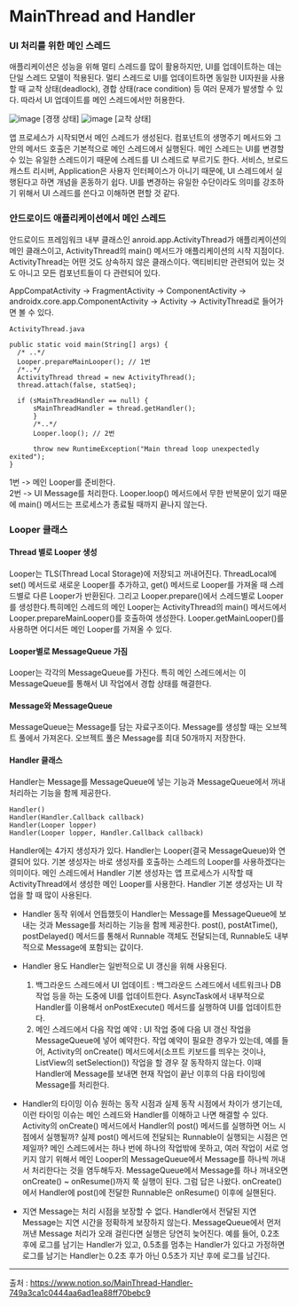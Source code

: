 # MainThread and Handler

### UI 처리를 위한 메인 스레드
애플리케이션은 성능을 위해 멀티 스레드를 많이 활용하지만, UI를 업데이트하는 데는 단일 스레드 모델이 적용된다. 멀티 스레드로 UI를 업데이트하면 동일한 UI자원을 사용할 때 교착 상태(deadlock),
경합 상태(race condition) 등 여러 문제가 발생할 수 있다. 따라서 UI 업데이트를 메인 스레드에서만 허용한다.

![image](https://user-images.githubusercontent.com/91411447/159605821-f173c9c4-3b2a-439a-97a9-e2a3e0a41bfd.png)
[경쟁 상태]
![image](https://user-images.githubusercontent.com/91411447/159605829-3ce9dd6a-26ea-448d-b856-3cd9405fa343.png)
[교착 상태]

앱 프로세스가 시작되면서 메인 스레드가 생성된다. 컴포넌트의 생명주기 메서드와 그 안의 메서드 호출은 기본적으로 메인 스레드에서 실행된다. 메인 스레드는 UI를 변경할 수 있는 유일한 스레드이기 때문에 스레드를 UI 스레드로 부르기도 한다. 서비스, 브로드캐스트 리시버, Application은 사용자 인터페이스가 아니기 때문에, UI 스레드에서 실행된다고 하면 개념을 혼동하기 쉽다. UI를 변경하는 유일한 수단이라도 의미를 강조하기 위해서 UI 스레드를 쓴다고 이해하면 편할 것 같다.

### 안드로이드 애플리케이션에서 메인 스레드
안드로이드 프레임워크 내부 클래스인 anroid.app.ActivityThread가 애플리케이션의 메인 클래스이고, ActivityThread의 main() 메서드가 애플리케이션의 시작 지점이다. ActivityThread는 어떤 것도 상속하지 않은 클래스이다. 액티비티만 관련되어 있는 것도 아니고 모든 컴포넌트들이 다 관련되어 있다.

AppCompatActivity -> FragmentActivity -> ComponentActivity -> androidx.core.app.ComponentActivity -> Activity -> ActivityThread로 들어가면 볼 수 있다.
```
ActivityThread.java

public static void main(String[] args) {
  /* ..*/
  Looper.prepareMainLooper(); // 1번
  /*..*/
  ActivityThread thread = new ActivityThread();
  thread.attach(false, statSeq);
  
  if (sMainThreadHandler == null) {
      sMainThreadHandler = thread.getHandler();
      }
      /*..*/
      Looper.loop(); // 2번
      
      throw new RuntimeException("Main thread loop unexpectedly exited");
}
```
1번 -> 메인 Looper를 준비한다. <br>
2번 -> UI Message를 처리한다. Looper.loop() 메서드에서 무한 반복문이 있기 때문에 main() 메서드는 프로세스가 종료될 때까지 끝나지 않는다.

### Looper 클래스
#### Thread 별로 Looper 생성
Looper는 TLS(Thread Local Storage)에 저장되고 꺼내어진다. ThreadLocal<Looper>에 set() 메서드로 새로운 Looper를 추가하고, get() 메서드로 Looper를 가져올 때 스레드별로 다른 Looper가 반환된다. 그리고 Looper.prepare()에서 스레드별로 Looper를 생성한다.특히메인 스레드의 메인 Looper는 ActivityThread의 main() 메서드에서 Looper.prepareMainLooper()를 호출하여 생성한다. Looper.getMainLooper()를 사용하면 어디서든 메인 Looper를 가져올 수 있다. 

#### Looper별로 MessageQueue 가짐
Looper는 각각의 MessageQueue를 가진다. 특히 메인 스레드에서는 이 MessageQueue를 통해서 UI 작업에서 경합 상태를 해결한다.

#### Message와 MessageQueue
MessageQueue는 Message를 담는 자료구조이다.
Message를 생성할 때는 오브젝트 풀에서 가져온다. 오브젝트 풀은 Message를 최대 50개까지 저장한다.

#### Handler 클래스
Handler는 Message를 MessageQueue에 넣는 기능과 MessageQueue에서 꺼내 처리하는 기능을 함께 제공한다.
```
Handler()
Handler(Handler.Callback callback)
Handler(Looper lopper)
Handler(Looper lopper, Handler.Callback callback)
```
Handler에는 4가지 생성자가 있다. Handler는 Looper(결국 MessageQueue)와 연결되어 있다. 기본 생성자는 바로 생성자를 호출하는 스레드의 Looper를 사용하겠다는 의미이다. 메인 스레드에서 Handler 기본 생성자는 앱 프로세스가 시작할 때 ActivityThread에서 생성한 메인 Looper를 사용한다. Handler 기본 생성자는 UI 작업을 할 때 많이 사용된다.
  
* Handler 동작
  위에서 언듭했듯이 Handler는 Message를 MessageQueue에 보내는 것과 Message를 처리하는 기능을 함께 제공한다. post(), postAtTime(), postDelayed() 메서드를 통해서 Runnable 객체도 전달되는데, Runnable도 내부적으로 Message에 포함되는 값이다.

* Handler 용도
  Handler는 일반적으로 UI 갱신을 위해 사용된다.
  1. 백그라운드 스레드에서 UI 업데이트 : 백그라운드 스레드에서 네트워크나 DB 작업 등을 하는 도중에 UI를 업데이트한다. AsyncTask에서 내부적으로 Handler를 이용해서 onPostExecute() 메서드를 실행하여 UI를 업데이트한다.
  2. 메인 스레드에서 다음 작업 예약 : UI 작업 중에 다음 UI 갱신 작업을 MessageQueue에 넣어 예약한다. 작업 예약이 필요한 경우가 있는데, 예를 들어, Activity의 onCreate() 메서드에서(소프트 키보드를 띄우는 것이나, ListView의 setSelection()) 작업을 할 경우 잘 동작하지 않는다. 이때 Handler에 Message를 보내면 현재 작업이 끝난 이후의 다음 타이밍에 Message를 처리한다.
  
* Handler의 타이밍 이슈
  원하는 동작 시점과 실제 동작 시점에서 차이가 생기는데, 이런 타이밍 이슈는 메인 스레드와 Handler를 이해하고 나면 해결할 수 있다. Activity의 onCreate() 메서드에서 Handler의 post() 메서드를 실행하면 어느 시점에서 실행될까? 실제 post() 메서드에 전달되는 Runnable이 실행되는 시점은 언제일까? 메인 스레드에서는 하나 번에 하나의 작업밖에 못하고, 여러 작업이 서로 엉키지 않기 위해서 메인 Looper의 MessageQueue에서 Message를 하나씩 꺼내서 처리한다는 것을 염두해두자.
  MessageQueue에서 Message를 하나 꺼내오면 onCreate() ~ onResume()까지 쭉 실행이 된다. 그럼 답은 나왔다. onCreate()에서 Handler에 post()에 전달한 Runnable은 onResume() 이후에 실핸된다.
  
* 지연 Message는 처리 시점을 보장할 수 없다.
  Handler에서 전달된 지연 Message는 지연 시간을 정확하게 보장하지 않는다. MessageQueue에서 먼저 꺼낸 Message 처리가 오래 걸린다면 실행은 당연히 늦어진다.
  예를 들어, 0.2초 후에 로그를 남기는 Handler가 있고, 0.5초를 멈추는 Handler가 있다고 가정하면 로그를 남기는 Handler는 0.2초 후가 아닌 0.5초가 지난 후에 로그를 남긴다.
***
출처 : https://www.notion.so/MainThread-Handler-749a3ca1c0444aa6ad1ea88ff70bebc9
